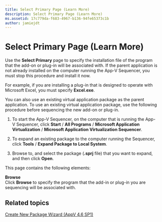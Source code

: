 ```yaml
---
title: Select Primary Page (Learn More)
description: Select Primary Page (Learn More)
ms.assetid: 17c779da-f683-4967-b136-94fe65373c1b
author: jamiejdt
---
```


# Select Primary Page (Learn More)


Use the **Select Primary** page to specify the installation file of the program that the add-on or plug-in will be associated with. If the parent application is not already installed on the computer running the App-V Sequencer, you must stop this procedure and install it now.

For example, if you are installing a plug-in that is designed to operate with Microsoft Excel, you must specify **Excel.exe**.

You can also use an existing virtual application package as the parent application. To use an existing virtual application package, use the following procedure before sequencing the new add-on or plug-in.

1.  To start the App-V Sequencer, on the computer that is running the App-V Sequencer, click **Start** / **All Programs** / **Microsoft Application Virtualization** / **Microsoft Application Virtualization Sequencer**.

2.  To expand an existing package to the computer running the Sequencer, click **Tools** / **Expand Package to Local System**.

3.  Browse to, and select the package (**.sprj** file) that you want to expand, and then click **Open**.

This page contains the following elements:

<a href="" id="browse"></a>**Browse**  
Click **Browse** to specify the program that the add-in or plug-in you are sequencing will be associated with.

## Related topics


[Create New Package Wizard (AppV 4.6 SP1)](create-new-package-wizard---appv-46-sp1-.md)

 

 





